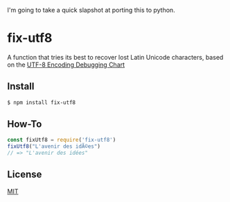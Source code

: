 I'm going to take a quick slapshot at porting this to python.

# fix-utf8

A function that tries its best to recover lost Latin Unicode characters, based on the [UTF-8 Encoding Debugging Chart](http://www.i18nqa.com/debug/utf8-debug.html#dbg)

## Install

```sh
$ npm install fix-utf8
```

## How-To

```js
const fixUtf8 = require('fix-utf8')
fixUtf8("L'avenir des idÃ©es")
// => "L'avenir des idées"
```

## License
[MIT](LICENSE.md)
